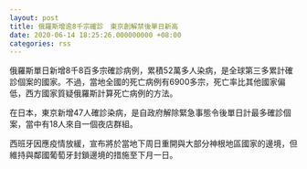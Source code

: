 ```yaml
---
layout: post
title: 俄羅斯增逾8千宗確診　東京創解禁後單日新高
date: 2020-06-14 18:25:26.000000000 +08:00
categories: rss
---
```


俄羅斯單日新增8千8百多宗確診病例，累積52萬多人染病，是全球第三多累計確診個案的國家。不過，當地全國的死亡病例有6900多宗，死亡率比其他國家偏低，西方國家質疑俄羅斯計算死亡病例的方法。

在日本，東京新增47人確診染病，是自政府解除緊急事態令後單日計最多確診個案，當中有18人來自一個夜店群組。

西班牙因應疫情放緩，宣布將於當地下周日重開與大部分神根地區國家的邊境，但維持與鄰國葡萄牙封鎖邊境的措施至下月一日。
